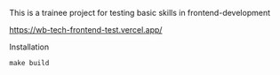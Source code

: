 This is a trainee project for testing basic skills in frontend-development

https://wb-tech-frontend-test.vercel.app/

Installation
```
make build
```